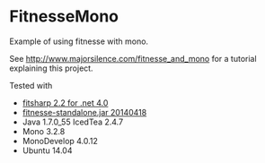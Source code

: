 FitnesseMono
============

Example of using fitnesse with mono.

See http://www.majorsilence.com/fitnesse_and_mono for a tutorial explaining this project.

Tested with
* [fitsharp 2.2 for .net 4.0](https://github.com/jediwhale/fitsharp/downloads)
* [fitnesse-standalone.jar 20140418](http://fitnesse.org/FitNesseDownload)
* Java 1.7.0_55 IcedTea 2.4.7
* Mono 3.2.8
* MonoDevelop 4.0.12
* Ubuntu 14.04

